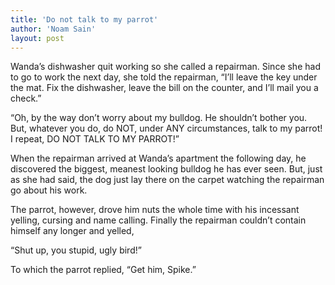 ```yaml
---
title: 'Do not talk to my parrot'
author: 'Noam Sain'
layout: post
---
```


Wanda’s dishwasher quit working so she called a repairman. Since she had to go to work the next day, she told the repairman, “I’ll leave the key under the mat. Fix the dishwasher, leave the bill on the counter, and I’ll mail you a check.”

“Oh, by the way don’t worry about my bulldog. He shouldn’t bother you. But, whatever you do, do NOT, under ANY circumstances, talk to my parrot! I repeat, DO NOT TALK TO MY PARROT!”

When the repairman arrived at Wanda’s apartment the following day, he discovered the biggest, meanest looking bulldog he has ever seen. But, just as she had said, the dog just lay there on the carpet watching the repairman go about his work.

The parrot, however, drove him nuts the whole time with his incessant yelling, cursing and name calling. Finally the repairman couldn’t contain himself any longer and yelled,

“Shut up, you stupid, ugly bird!”

To which the parrot replied, “Get him, Spike.”